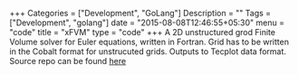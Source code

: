 +++
Categories = ["Development", "GoLang"]
Description = ""
Tags = ["Development", "golang"]
date = "2015-08-08T12:46:55+05:30"
menu = "code"
title = "xFVM"
type = "code"
+++
A 2D unstructured grod Finite Volume solver for Euler equations, written in Fortran.
Grid has to be written in the Cobalt format for unstrucuted grids. Outputs to 
Tecplot data format. Source repo can be found [here](https://github.com/prapanchnair/xfvm) 
